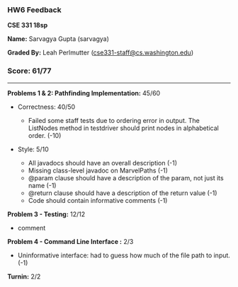### HW6 Feedback

**CSE 331 18sp**

**Name:** Sarvagya Gupta (sarvagya)

**Graded By:** Leah Perlmutter (cse331-staff@cs.washington.edu)

### Score: 61/77
--- 
**Problems 1 & 2: Pathfinding Implementation:** 45/60

- Correctness: 40/50
  - Failed some staff tests due to ordering error in output. The ListNodes method in testdriver should print nodes in alphabetical order. (-10)

- Style: 5/10
  - All javadocs should have an overall description (-1)
  - Missing class-level javadoc on MarvelPaths (-1)
  - @param clause should have a description of the param, not just its name (-1)
  - @return clause should have a description of the return value (-1)
  - Code should contain informative comments (-1)

**Problem 3 - Testing:** 12/12

  - comment

**Problem 4 - Command Line Interface :** 2/3

- Uninformative interface: had to guess how much of the file path to input. (-1)

**Turnin:** 2/2
